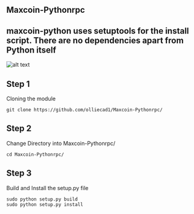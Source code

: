 ## Maxcoin-Pythonrpc 

## maxcoin-python uses setuptools for the install script. There are no dependencies apart from Python itself

![alt text](https://pbs.twimg.com/profile_images/878589713598251008/cs-cG7U6_400x400.jpg "Maxcoin Logo")


## Step 1

Cloning the module

```
git clone https://github.com/olliecad1/Maxcoin-Pythonrpc/ 
```

## Step 2

Change Directory into Maxcoin-Pythonrpc/

```
cd Maxcoin-Pythonrpc/
```

## Step 3

Build and Install the setup.py file


```
sudo python setup.py build
sudo python setup.py install
```
